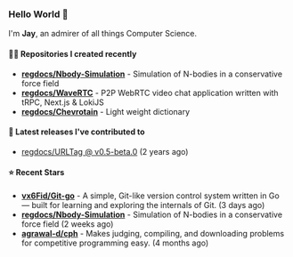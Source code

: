 ### Hello World 👋

I'm **Jay**, an admirer of all things Computer Science.

#### 👨‍💻 Repositories I created recently
- **[regdocs/Nbody-Simulation](https://github.com/regdocs/Nbody-Simulation)** - Simulation of N-bodies in a conservative force field
- **[regdocs/WaveRTC](https://github.com/regdocs/WaveRTC)** - P2P WebRTC video chat application written with tRPC, Next.js & LokiJS
- **[regdocs/Chevrotain](https://github.com/regdocs/Chevrotain)** - Light weight dictionary

#### 🚀 Latest releases I've contributed to


- [regdocs/URLTag @ v0.5-beta.0](https://github.com/regdocs/URLTag/releases/tag/v0.5-beta.0) (2 years ago)

#### ⭐ Recent Stars
- **[vx6Fid/Git-go](https://github.com/vx6Fid/Git-go)** - A simple, Git-like version control system written in Go — built for learning and exploring the internals of Git. (3 days ago)
- **[regdocs/Nbody-Simulation](https://github.com/regdocs/Nbody-Simulation)** - Simulation of N-bodies in a conservative force field (2 weeks ago)
- **[agrawal-d/cph](https://github.com/agrawal-d/cph)** - Makes judging, compiling, and downloading problems for competitive programming easy. (4 months ago)
